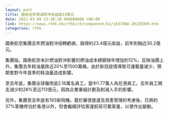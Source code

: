 ```yaml
---
layout: post
title: 國泰去年燃油對沖收益逾23億元
date: 2022-03-09 13:28:28.000000000 +08:00
link: https://news.rthk.hk/rthk/ch/component/k2/1637988-20220309.htm
categories: rthk
---
```


國泰航空集團去年燃油對沖扭轉虧損，錄得約23.4億元收益，前年則蝕近30.2億元。

集團指，國泰航空未計燃油對沖影響的燃油成本總額按年增加約12%，反映油價上升。集團去年耗油量跌近20%至1500萬桶，由於新冠疫情導致可運載量減少，預期會對今年首季的耗油量造成影響。

至去年底，集團全球僱用逾2.16萬名員工，當中1.77萬人為在港員工。去年員工開支減少約28%至近113億元，因為企業重組計劃及削減人手的影響。

另外，集團至去年底有193架飛機。基於審慎營運及資產管理的考慮後，已將約37%客機停泊於香港以外，但會繼續評估客運航班可載客量，以便作出變動。
